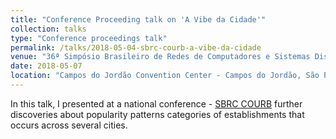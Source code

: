 ```yaml
---
title: "Conference Proceeding talk on 'A Vibe da Cidade'"
collection: talks
type: "Conference proceedings talk"
permalink: /talks/2018-05-04-sbrc-courb-a-vibe-da-cidade
venue: "36ª Simpósio Brasileiro de Redes de Computadores e Sistemas Distribuídos, II Workshop de Computação Urbana"
date: 2018-05-07
location: "Campos do Jordão Convention Center - Campos do Jordão, São Paulo"
---
```


In this talk, I presented at a national conference - <a href="http://www.sbrc2018.ufscar.br/courb-ii-workshop-de-computacao-urbana/">SBRC COURB</a> further discoveries about popularity patterns categories of establishments that occurs across several cities.